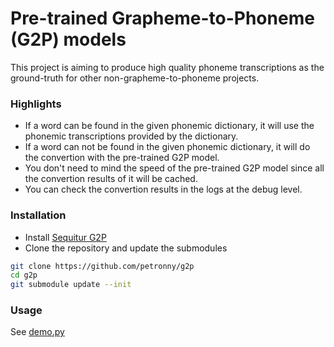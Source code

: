 Pre-trained Grapheme-to-Phoneme (G2P) models
====
This project is aiming to produce high quality phoneme transcriptions as the ground-truth for other non-grapheme-to-phoneme projects.

### Highlights

* If a word can be found in the given phonemic dictionary, it will use the phonemic transcriptions provided by the dictionary.
* If a word can not be found in the given phonemic dictionary, it will do the convertion with the pre-trained G2P model.
* You don't need to mind the speed of the pre-trained G2P model since all the convertion results of it will be cached.
* You can check the convertion results in the logs at the debug level.

### Installation

* Install [Sequitur G2P](https://github.com/sequitur-g2p/sequitur-g2p)
* Clone the repository and update the submodules
```sh
git clone https://github.com/petronny/g2p
cd g2p
git submodule update --init
```

### Usage

See [demo.py](https://github.com/petronny/g2p/blob/master/demo.py)
